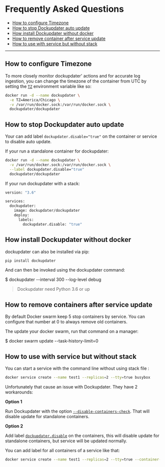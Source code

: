 # Frequently Asked Questions

* [How to configure Timezone](#how-to-configure-timezone)
* [How to stop Dockupdater auto update](#how-to-stop-dockupdater-auto-update)
* [How install Dockupdater without docker](#how-install-dockupdater-without-docker)
* [How to remove container after service update](#how-to-remove-container-after-service-update)
* [How to use with service but without stack](#how-to-use-with-service-but-without-stack)

***

## How to configure Timezone

To more closely monitor dockupdater' actions and for accurate log ingestion, you can change the timezone of the container from UTC by setting the [`TZ`](http://www.gnu.org/software/libc/manual/html_node/TZ-Variable.html) environment variable like so:

```bash
docker run -d --name dockupdater \
  -e TZ=America/Chicago \
  -v /var/run/docker.sock:/var/run/docker.sock \
  dockupdater/dockupdater
```

## How to stop Dockupdater auto update

Your can add label `dockupdater.disable="true"` on the container or service to disable auto update.

If your run a standalone container for dockupdater:

```bash
docker run -d --name dockupdater \
  -v /var/run/docker.sock:/var/run/docker.sock \
  --label dockupdater.disable="true"
  dockupdater/dockupdater
```

If your run dockupdater with a stack:

```bash
version: "3.6"

services:
  dockupdater:
    image: dockupdater/dockupdater
    deploy:
      labels:
        dockupdater.disable: "true"
```

## How install Dockupdater without docker

dockupdater can also be installed via pip:

```bash
pip install dockupdater
```

And can then be invoked using the dockupdater command:

$ dockupdater --interval 300 --log-level debug

> Dockupdater need Python 3.6 or up

## How to remove containers after service update

By default Docker swarm keep 5 stop containers by service. You can configure that number at 0 to always remove old containers.

The update your docker swarm, run that command on a manager:

$ docker swarm update --task-history-limit=0


## How to use with service but without stack

You can start a service with the command line without using stack file :

```bash
docker service create --name test1 --replicas=2 --tty=true busybox
```

Unfortunately that cause an issue with Dockupdater. They have 2 workarounds:

**Option 1**

Run Dockupdater with the option [`--disable-containers-check`](Options.md#disable-containers-check). That will disable update for standalone containers.

**Option 2**

Add label [`dockupdater.disable`](Labels.md#disable-update) on the containers, this will disable update for standalone containers, but service will be updated normally.

You can add label for all containers of a service like that:
```bash
docker service create --name test1 --replicas=2 --tty=true --container-label="dockupdater.disable=true" busybox
```